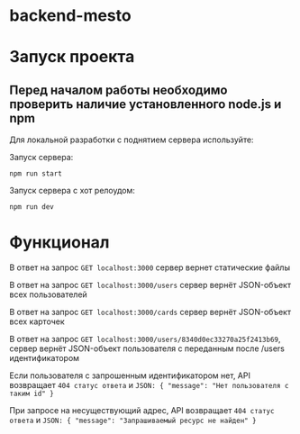 # backend-mesto

# Запуск проекта

## Перед началом работы необходимо проверить наличие установленного node.js и npm

Для локальной разработки с поднятием сервера используйте:

Запуск сервера:

```
npm run start
```

Запуск сервера с хот релоудом:

```
npm run dev
```

# Функционал

В ответ на запрос `GET localhost:3000` сервер вернет статические файлы

В ответ на запрос `GET localhost:3000/users` сервер вернёт JSON-объект всех пользователей

В ответ на запрос `GET localhost:3000/cards` сервер вернёт JSON-объект всех карточек

В ответ на запрос `GET localhost:3000/users/8340d0ec33270a25f2413b69`, сервер вернёт JSON-объект пользователя с переданным после /users идентификатором

Если пользователя с запрошенным идентификатором нет, API возвращает `404 статус ответа` и `JSON: { "message": "Нет пользователя с таким id" }`

При запросе на несуществующий адрес, API возвращает `404 статус ответа` и `JSON: { "message": "Запрашиваемый ресурс не найден" }`
